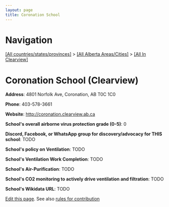 ```yaml
---
layout: page
title: Coronation School
---
```

# Navigation

[[All countries/states/provinces]](../../..) > [[All Alberta Areas/Cities]](../..) > [[All In Clearview]](..)

# Coronation School (Clearview)

**Address**: 4801 Norfolk Ave, Coronation, AB T0C 1C0

**Phone**: 403-578-3661

**Website**: <http://coronation.clearview.ab.ca>

**School's overall airborne virus protection grade (0-5)**: 0

**Discord, Facebook, or WhatsApp group for discovery/advocacy for THIS school**: TODO

**School's policy on Ventilation**: TODO

**School's Ventilation Work Completion**: TODO

**School's Air-Purification**: TODO

**School's CO2 monitoring to actively drive ventilation and filtration**: TODO

**School's Wikidata URL**: TODO


[Edit this page](https://github.com/ventilate-schools/AB/edit/main/./Clearview/Coronation_School.md). See also [rules for contribution](../../../contribution-rules/)